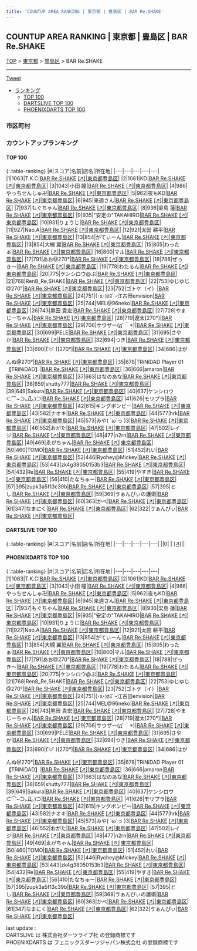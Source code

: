 ```yaml
---
title: 'COUNTUP AREA RANKING | 東京都 | 豊島区 | BAR Re.SHAKE'
---
```

## COUNTUP AREA RANKING | 東京都 | 豊島区 | BAR Re.SHAKE

[TOP](/darts/rank/) > [東京都](/darts/rank/東京都/) > [豊島区](/darts/rank/東京都/豊島区/) > BAR Re.SHAKE

___

<a href="https://twitter.com/share?ref_src=twsrc%5Etfw" data-text="COUNTUP AREA RANKING | 東京都豊島区BAR Re.SHAKE" class="twitter-share-button" data-hashtags="DARTSLIVE,PHOENIXDARTS,darts,ダーツ" data-show-count="false">Tweet</a>

* [ランキング](#カウントアップランキング)
    * [TOP 100](#top-100)
    * [DARTSLIVE TOP 100](#dartslive-top-100)
    * [PHOENIXDARTS TOP 100](#phoenixdarts-top-100)

### 市区町村

<ul>

</ul>

### カウントアップランキング

#### TOP 100



{:.table-ranking}
|#|スコア|名前|店名|所在地|
|---|---|---|---|---|
|1|1063|<span class="rank-name-pd">T.K.C</span>|<a href="/darts/rank/shops/67716.html">BAR Re.SHAKE</a> <a href="https://vs.phoenixdarts.com/jp/shop/shopDetailInfo/s_67716?s_seq=67716">[↗]</a>|<a href="/darts/rank/東京都/豊島区">東京都豊島区</a>|
|2|1061|<span class="rank-name-pd">KD</span>|<a href="/darts/rank/shops/67716.html">BAR Re.SHAKE</a> <a href="https://vs.phoenixdarts.com/jp/shop/shopDetailInfo/s_67716?s_seq=67716">[↗]</a>|<a href="/darts/rank/東京都/豊島区">東京都豊島区</a>|
|3|1043|<span class="rank-name-pd"><span class="pro-icon-pd"></span>小田 瞳</span>|<a href="/darts/rank/shops/67716.html">BAR Re.SHAKE</a> <a href="https://vs.phoenixdarts.com/jp/shop/shopDetailInfo/s_67716?s_seq=67716">[↗]</a>|<a href="/darts/rank/東京都/豊島区">東京都豊島区</a>|
|4|986|<span class="rank-name-pd">やっちせんしゅ卍</span>|<a href="/darts/rank/shops/67716.html">BAR Re.SHAKE</a> <a href="https://vs.phoenixdarts.com/jp/shop/shopDetailInfo/s_67716?s_seq=67716">[↗]</a>|<a href="/darts/rank/東京都/豊島区">東京都豊島区</a>|
|5|962|<span class="rank-name-pd">夜もKD</span>|<a href="/darts/rank/shops/67716.html">BAR Re.SHAKE</a> <a href="https://vs.phoenixdarts.com/jp/shop/shopDetailInfo/s_67716?s_seq=67716">[↗]</a>|<a href="/darts/rank/東京都/豊島区">東京都豊島区</a>|
|6|945|<span class="rank-name-pd">来週さん</span>|<a href="/darts/rank/shops/67716.html">BAR Re.SHAKE</a> <a href="https://vs.phoenixdarts.com/jp/shop/shopDetailInfo/s_67716?s_seq=67716">[↗]</a>|<a href="/darts/rank/東京都/豊島区">東京都豊島区</a>|
|7|937|<span class="rank-name-pd">もぐちゃん</span>|<a href="/darts/rank/shops/67716.html">BAR Re.SHAKE</a> <a href="https://vs.phoenixdarts.com/jp/shop/shopDetailInfo/s_67716?s_seq=67716">[↗]</a>|<a href="/darts/rank/東京都/豊島区">東京都豊島区</a>|
|8|936|<span class="rank-name-pd"><span class="pro-icon-pd"></span>梁島 蓮</span>|<a href="/darts/rank/shops/67716.html">BAR Re.SHAKE</a> <a href="https://vs.phoenixdarts.com/jp/shop/shopDetailInfo/s_67716?s_seq=67716">[↗]</a>|<a href="/darts/rank/東京都/豊島区">東京都豊島区</a>|
|9|935|<span class="rank-name-pd">&quot;安定の&quot;TAKAHIRO</span>|<a href="/darts/rank/shops/67716.html">BAR Re.SHAKE</a> <a href="https://vs.phoenixdarts.com/jp/shop/shopDetailInfo/s_67716?s_seq=67716">[↗]</a>|<a href="/darts/rank/東京都/豊島区">東京都豊島区</a>|
|10|931|<span class="rank-name-pd">りょうじ</span>|<a href="/darts/rank/shops/67716.html">BAR Re.SHAKE</a> <a href="https://vs.phoenixdarts.com/jp/shop/shopDetailInfo/s_67716?s_seq=67716">[↗]</a>|<a href="/darts/rank/東京都/豊島区">東京都豊島区</a>|
|11|927|<span class="rank-name-pd">Nao.A</span>|<a href="/darts/rank/shops/67716.html">BAR Re.SHAKE</a> <a href="https://vs.phoenixdarts.com/jp/shop/shopDetailInfo/s_67716?s_seq=67716">[↗]</a>|<a href="/darts/rank/東京都/豊島区">東京都豊島区</a>|
|12|921|<span class="rank-name-pd"><span class="pro-icon-pd"></span>太田 耕平</span>|<a href="/darts/rank/shops/67716.html">BAR Re.SHAKE</a> <a href="https://vs.phoenixdarts.com/jp/shop/shopDetailInfo/s_67716?s_seq=67716">[↗]</a>|<a href="/darts/rank/東京都/豊島区">東京都豊島区</a>|
|13|854|<span class="rank-name-pd">がてぃーん</span>|<a href="/darts/rank/shops/67716.html">BAR Re.SHAKE</a> <a href="https://vs.phoenixdarts.com/jp/shop/shopDetailInfo/s_67716?s_seq=67716">[↗]</a>|<a href="/darts/rank/東京都/豊島区">東京都豊島区</a>|
|13|854|<span class="rank-name-pd"><span class="pro-icon-pd"></span>大槻 翼</span>|<a href="/darts/rank/shops/67716.html">BAR Re.SHAKE</a> <a href="https://vs.phoenixdarts.com/jp/shop/shopDetailInfo/s_67716?s_seq=67716">[↗]</a>|<a href="/darts/rank/東京都/豊島区">東京都豊島区</a>|
|15|805|<span class="rank-name-pd">わったぁ</span>|<a href="/darts/rank/shops/67716.html">BAR Re.SHAKE</a> <a href="https://vs.phoenixdarts.com/jp/shop/shopDetailInfo/s_67716?s_seq=67716">[↗]</a>|<a href="/darts/rank/東京都/豊島区">東京都豊島区</a>|
|16|800|<span class="rank-name-pd">マル</span>|<a href="/darts/rank/shops/67716.html">BAR Re.SHAKE</a> <a href="https://vs.phoenixdarts.com/jp/shop/shopDetailInfo/s_67716?s_seq=67716">[↗]</a>|<a href="/darts/rank/東京都/豊島区">東京都豊島区</a>|
|17|791|<span class="rank-name-pd">あお@270°</span>|<a href="/darts/rank/shops/67716.html">BAR Re.SHAKE</a> <a href="https://vs.phoenixdarts.com/jp/shop/shopDetailInfo/s_67716?s_seq=67716">[↗]</a>|<a href="/darts/rank/東京都/豊島区">東京都豊島区</a>|
|18|788|<span class="rank-name-pd">ぜっき〜</span>|<a href="/darts/rank/shops/67716.html">BAR Re.SHAKE</a> <a href="https://vs.phoenixdarts.com/jp/shop/shopDetailInfo/s_67716?s_seq=67716">[↗]</a>|<a href="/darts/rank/東京都/豊島区">東京都豊島区</a>|
|19|778|<span class="rank-name-pd">わたるん</span>|<a href="/darts/rank/shops/67716.html">BAR Re.SHAKE</a> <a href="https://vs.phoenixdarts.com/jp/shop/shopDetailInfo/s_67716?s_seq=67716">[↗]</a>|<a href="/darts/rank/東京都/豊島区">東京都豊島区</a>|
|20|775|<span class="rank-name-pd">ケンシロウ@ぷ</span>|<a href="/darts/rank/shops/67716.html">BAR Re.SHAKE</a> <a href="https://vs.phoenixdarts.com/jp/shop/shopDetailInfo/s_67716?s_seq=67716">[↗]</a>|<a href="/darts/rank/東京都/豊島区">東京都豊島区</a>|
|21|768|<span class="rank-name-pd">Ren8_Re,SHAKE</span>|<a href="/darts/rank/shops/67716.html">BAR Re.SHAKE</a> <a href="https://vs.phoenixdarts.com/jp/shop/shopDetailInfo/s_67716?s_seq=67716">[↗]</a>|<a href="/darts/rank/東京都/豊島区">東京都豊島区</a>|
|22|753|<span class="rank-name-pd">ゆじゆじ@270°</span>|<a href="/darts/rank/shops/67716.html">BAR Re.SHAKE</a> <a href="https://vs.phoenixdarts.com/jp/shop/shopDetailInfo/s_67716?s_seq=67716">[↗]</a>|<a href="/darts/rank/東京都/豊島区">東京都豊島区</a>|
|23|752|<span class="rank-name-pd">ゴトケ（イ）</span>|<a href="/darts/rank/shops/67716.html">BAR Re.SHAKE</a> <a href="https://vs.phoenixdarts.com/jp/shop/shopDetailInfo/s_67716?s_seq=67716">[↗]</a>|<a href="/darts/rank/東京都/豊島区">東京都豊島区</a>|
|24|751|<span class="rank-name-pd">(･x･)ｶｽﾞｰ江古田envision</span>|<a href="/darts/rank/shops/67716.html">BAR Re.SHAKE</a> <a href="https://vs.phoenixdarts.com/jp/shop/shopDetailInfo/s_67716?s_seq=67716">[↗]</a>|<a href="/darts/rank/東京都/豊島区">東京都豊島区</a>|
|25|744|<span class="rank-name-pd">MEL@96neko</span>|<a href="/darts/rank/shops/67716.html">BAR Re.SHAKE</a> <a href="https://vs.phoenixdarts.com/jp/shop/shopDetailInfo/s_67716?s_seq=67716">[↗]</a>|<a href="/darts/rank/東京都/豊島区">東京都豊島区</a>|
|26|743|<span class="rank-name-pd"><span class="pro-icon-pd"></span>黒田 貴宏</span>|<a href="/darts/rank/shops/67716.html">BAR Re.SHAKE</a> <a href="https://vs.phoenixdarts.com/jp/shop/shopDetailInfo/s_67716?s_seq=67716">[↗]</a>|<a href="/darts/rank/東京都/豊島区">東京都豊島区</a>|
|27|728|<span class="rank-name-pd">やまじーちゃん</span>|<a href="/darts/rank/shops/67716.html">BAR Re.SHAKE</a> <a href="https://vs.phoenixdarts.com/jp/shop/shopDetailInfo/s_67716?s_seq=67716">[↗]</a>|<a href="/darts/rank/東京都/豊島区">東京都豊島区</a>|
|28|719|<span class="rank-name-pd">遼太[270°]</span>|<a href="/darts/rank/shops/67716.html">BAR Re.SHAKE</a> <a href="https://vs.phoenixdarts.com/jp/shop/shopDetailInfo/s_67716?s_seq=67716">[↗]</a>|<a href="/darts/rank/東京都/豊島区">東京都豊島区</a>|
|29|706|<span class="rank-name-pd">サウザー(дﾟ｀*)</span>|<a href="/darts/rank/shops/67716.html">BAR Re.SHAKE</a> <a href="https://vs.phoenixdarts.com/jp/shop/shopDetailInfo/s_67716?s_seq=67716">[↗]</a>|<a href="/darts/rank/東京都/豊島区">東京都豊島区</a>|
|30|699|<span class="rank-name-pd">PELE</span>|<a href="/darts/rank/shops/67716.html">BAR Re.SHAKE</a> <a href="https://vs.phoenixdarts.com/jp/shop/shopDetailInfo/s_67716?s_seq=67716">[↗]</a>|<a href="/darts/rank/東京都/豊島区">東京都豊島区</a>|
|31|695|<span class="rank-name-pd">さやか</span>|<a href="/darts/rank/shops/67716.html">BAR Re.SHAKE</a> <a href="https://vs.phoenixdarts.com/jp/shop/shopDetailInfo/s_67716?s_seq=67716">[↗]</a>|<a href="/darts/rank/東京都/豊島区">東京都豊島区</a>|
|32|694|<span class="rank-name-pd">つき</span>|<a href="/darts/rank/shops/67716.html">BAR Re.SHAKE</a> <a href="https://vs.phoenixdarts.com/jp/shop/shopDetailInfo/s_67716?s_seq=67716">[↗]</a>|<a href="/darts/rank/東京都/豊島区">東京都豊島区</a>|
|33|690|<span class="rank-name-pd">‪(  ᷇࿀ ᷆ )‬[270°]</span>|<a href="/darts/rank/shops/67716.html">BAR Re.SHAKE</a> <a href="https://vs.phoenixdarts.com/jp/shop/shopDetailInfo/s_67716?s_seq=67716">[↗]</a>|<a href="/darts/rank/東京都/豊島区">東京都豊島区</a>|
|34|686|<span class="rank-name-pd">はがんぬ@270°</span>|<a href="/darts/rank/shops/67716.html">BAR Re.SHAKE</a> <a href="https://vs.phoenixdarts.com/jp/shop/shopDetailInfo/s_67716?s_seq=67716">[↗]</a>|<a href="/darts/rank/東京都/豊島区">東京都豊島区</a>|
|35|678|<span class="rank-name-pd">TRiNiDAD Player 01【TRiNiDAD】</span>|<a href="/darts/rank/shops/67716.html">BAR Re.SHAKE</a> <a href="https://vs.phoenixdarts.com/jp/shop/shopDetailInfo/s_67716?s_seq=67716">[↗]</a>|<a href="/darts/rank/東京都/豊島区">東京都豊島区</a>|
|36|666|<span class="rank-name-pd">amaron</span>|<a href="/darts/rank/shops/67716.html">BAR Re.SHAKE</a> <a href="https://vs.phoenixdarts.com/jp/shop/shopDetailInfo/s_67716?s_seq=67716">[↗]</a>|<a href="/darts/rank/東京都/豊島区">東京都豊島区</a>|
|37|663|<span class="rank-name-pd">はなのあな</span>|<a href="/darts/rank/shops/67716.html">BAR Re.SHAKE</a> <a href="https://vs.phoenixdarts.com/jp/shop/shopDetailInfo/s_67716?s_seq=67716">[↗]</a>|<a href="/darts/rank/東京都/豊島区">東京都豊島区</a>|
|38|659|<span class="rank-name-pd">shutty777</span>|<a href="/darts/rank/shops/67716.html">BAR Re.SHAKE</a> <a href="https://vs.phoenixdarts.com/jp/shop/shopDetailInfo/s_67716?s_seq=67716">[↗]</a>|<a href="/darts/rank/東京都/豊島区">東京都豊島区</a>|
|39|649|<span class="rank-name-pd">Sakura</span>|<a href="/darts/rank/shops/67716.html">BAR Re.SHAKE</a> <a href="https://vs.phoenixdarts.com/jp/shop/shopDetailInfo/s_67716?s_seq=67716">[↗]</a>|<a href="/darts/rank/東京都/豊島区">東京都豊島区</a>|
|40|637|<span class="rank-name-pd">ケンシロウ⊂⌒~⊃｡Д｡)⊃</span>|<a href="/darts/rank/shops/67716.html">BAR Re.SHAKE</a> <a href="https://vs.phoenixdarts.com/jp/shop/shopDetailInfo/s_67716?s_seq=67716">[↗]</a>|<a href="/darts/rank/東京都/豊島区">東京都豊島区</a>|
|41|626|<span class="rank-name-pd">モリプラ</span>|<a href="/darts/rank/shops/67716.html">BAR Re.SHAKE</a> <a href="https://vs.phoenixdarts.com/jp/shop/shopDetailInfo/s_67716?s_seq=67716">[↗]</a>|<a href="/darts/rank/東京都/豊島区">東京都豊島区</a>|
|42|615|<span class="rank-name-pd">キングボンビー</span>|<a href="/darts/rank/shops/67716.html">BAR Re.SHAKE</a> <a href="https://vs.phoenixdarts.com/jp/shop/shopDetailInfo/s_67716?s_seq=67716">[↗]</a>|<a href="/darts/rank/東京都/豊島区">東京都豊島区</a>|
|43|582|<span class="rank-name-pd">ナオキ</span>|<a href="/darts/rank/shops/67716.html">BAR Re.SHAKE</a> <a href="https://vs.phoenixdarts.com/jp/shop/shopDetailInfo/s_67716?s_seq=67716">[↗]</a>|<a href="/darts/rank/東京都/豊島区">東京都豊島区</a>|
|44|577|<span class="rank-name-pd">hrk</span>|<a href="/darts/rank/shops/67716.html">BAR Re.SHAKE</a> <a href="https://vs.phoenixdarts.com/jp/shop/shopDetailInfo/s_67716?s_seq=67716">[↗]</a>|<a href="/darts/rank/東京都/豊島区">東京都豊島区</a>|
|45|573|<span class="rank-name-pd">みや( ´ω`っ  )3</span>|<a href="/darts/rank/shops/67716.html">BAR Re.SHAKE</a> <a href="https://vs.phoenixdarts.com/jp/shop/shopDetailInfo/s_67716?s_seq=67716">[↗]</a>|<a href="/darts/rank/東京都/豊島区">東京都豊島区</a>|
|46|552|<span class="rank-name-pd">おがた</span>|<a href="/darts/rank/shops/67716.html">BAR Re.SHAKE</a> <a href="https://vs.phoenixdarts.com/jp/shop/shopDetailInfo/s_67716?s_seq=67716">[↗]</a>|<a href="/darts/rank/東京都/豊島区">東京都豊島区</a>|
|47|502|<span class="rank-name-pd">レイジ</span>|<a href="/darts/rank/shops/67716.html">BAR Re.SHAKE</a> <a href="https://vs.phoenixdarts.com/jp/shop/shopDetailInfo/s_67716?s_seq=67716">[↗]</a>|<a href="/darts/rank/東京都/豊島区">東京都豊島区</a>|
|48|477|<span class="rank-name-pd">n2rn</span>|<a href="/darts/rank/shops/67716.html">BAR Re.SHAKE</a> <a href="https://vs.phoenixdarts.com/jp/shop/shopDetailInfo/s_67716?s_seq=67716">[↗]</a>|<a href="/darts/rank/東京都/豊島区">東京都豊島区</a>|
|49|469|<span class="rank-name-pd">ゑがちゃん</span>|<a href="/darts/rank/shops/67716.html">BAR Re.SHAKE</a> <a href="https://vs.phoenixdarts.com/jp/shop/shopDetailInfo/s_67716?s_seq=67716">[↗]</a>|<a href="/darts/rank/東京都/豊島区">東京都豊島区</a>|
|50|460|<span class="rank-name-pd">TOMO</span>|<a href="/darts/rank/shops/67716.html">BAR Re.SHAKE</a> <a href="https://vs.phoenixdarts.com/jp/shop/shopDetailInfo/s_67716?s_seq=67716">[↗]</a>|<a href="/darts/rank/東京都/豊島区">東京都豊島区</a>|
|51|452|<span class="rank-name-pd">れい</span>|<a href="/darts/rank/shops/67716.html">BAR Re.SHAKE</a> <a href="https://vs.phoenixdarts.com/jp/shop/shopDetailInfo/s_67716?s_seq=67716">[↗]</a>|<a href="/darts/rank/東京都/豊島区">東京都豊島区</a>|
|52|446|<span class="rank-name-pd">Ryohey@Mickey</span>|<a href="/darts/rank/shops/67716.html">BAR Re.SHAKE</a> <a href="https://vs.phoenixdarts.com/jp/shop/shopDetailInfo/s_67716?s_seq=67716">[↗]</a>|<a href="/darts/rank/東京都/豊島区">東京都豊島区</a>|
|53|443|<span class="rank-name-pd">zk4g38050153b3</span>|<a href="/darts/rank/shops/67716.html">BAR Re.SHAKE</a> <a href="https://vs.phoenixdarts.com/jp/shop/shopDetailInfo/s_67716?s_seq=67716">[↗]</a>|<a href="/darts/rank/東京都/豊島区">東京都豊島区</a>|
|54|432|<span class="rank-name-pd">Re</span>|<a href="/darts/rank/shops/67716.html">BAR Re.SHAKE</a> <a href="https://vs.phoenixdarts.com/jp/shop/shopDetailInfo/s_67716?s_seq=67716">[↗]</a>|<a href="/darts/rank/東京都/豊島区">東京都豊島区</a>|
|55|419|<span class="rank-name-pd">やすき</span>|<a href="/darts/rank/shops/67716.html">BAR Re.SHAKE</a> <a href="https://vs.phoenixdarts.com/jp/shop/shopDetailInfo/s_67716?s_seq=67716">[↗]</a>|<a href="/darts/rank/東京都/豊島区">東京都豊島区</a>|
|56|410|<span class="rank-name-pd">たなちゅー</span>|<a href="/darts/rank/shops/67716.html">BAR Re.SHAKE</a> <a href="https://vs.phoenixdarts.com/jp/shop/shopDetailInfo/s_67716?s_seq=67716">[↗]</a>|<a href="/darts/rank/東京都/豊島区">東京都豊島区</a>|
|57|395|<span class="rank-name-pd">zupk3a5f13c39b</span>|<a href="/darts/rank/shops/67716.html">BAR Re.SHAKE</a> <a href="https://vs.phoenixdarts.com/jp/shop/shopDetailInfo/s_67716?s_seq=67716">[↗]</a>|<a href="/darts/rank/東京都/豊島区">東京都豊島区</a>|
|57|395|<span class="rank-name-pd">とし</span>|<a href="/darts/rank/shops/67716.html">BAR Re.SHAKE</a> <a href="https://vs.phoenixdarts.com/jp/shop/shopDetailInfo/s_67716?s_seq=67716">[↗]</a>|<a href="/darts/rank/東京都/豊島区">東京都豊島区</a>|
|59|369|<span class="rank-name-pd">ゔぁんぴぃの護衛</span>|<a href="/darts/rank/shops/67716.html">BAR Re.SHAKE</a> <a href="https://vs.phoenixdarts.com/jp/shop/shopDetailInfo/s_67716?s_seq=67716">[↗]</a>|<a href="/darts/rank/東京都/豊島区">東京都豊島区</a>|
|60|363|<span class="rank-name-pd">かべ</span>|<a href="/darts/rank/shops/67716.html">BAR Re.SHAKE</a> <a href="https://vs.phoenixdarts.com/jp/shop/shopDetailInfo/s_67716?s_seq=67716">[↗]</a>|<a href="/darts/rank/東京都/豊島区">東京都豊島区</a>|
|61|347|<span class="rank-name-pd">なまにく</span>|<a href="/darts/rank/shops/67716.html">BAR Re.SHAKE</a> <a href="https://vs.phoenixdarts.com/jp/shop/shopDetailInfo/s_67716?s_seq=67716">[↗]</a>|<a href="/darts/rank/東京都/豊島区">東京都豊島区</a>|
|62|322|<span class="rank-name-pd">ゔぁんぴぃ</span>|<a href="/darts/rank/shops/67716.html">BAR Re.SHAKE</a> <a href="https://vs.phoenixdarts.com/jp/shop/shopDetailInfo/s_67716?s_seq=67716">[↗]</a>|<a href="/darts/rank/東京都/豊島区">東京都豊島区</a>|


#### DARTSLIVE TOP 100



{:.table-ranking}
|#|スコア|名前|店名|所在地|
|---|---|---|---|---|
||0|<span class="rank-name-dl"> </span>|<a href="/darts/rank/shops/.html"></a> <a href="">[↗]</a>|<a href="/darts/rank//"></a>|


#### PHOENIXDARTS TOP 100



{:.table-ranking}
|#|スコア|名前|店名|所在地|
|---|---|---|---|---|
|1|1063|<span class="rank-name-pd">T.K.C</span>|<a href="/darts/rank/shops/67716.html">BAR Re.SHAKE</a> <a href="https://vs.phoenixdarts.com/jp/shop/shopDetailInfo/s_67716?s_seq=67716">[↗]</a>|<a href="/darts/rank/東京都/豊島区">東京都豊島区</a>|
|2|1061|<span class="rank-name-pd">KD</span>|<a href="/darts/rank/shops/67716.html">BAR Re.SHAKE</a> <a href="https://vs.phoenixdarts.com/jp/shop/shopDetailInfo/s_67716?s_seq=67716">[↗]</a>|<a href="/darts/rank/東京都/豊島区">東京都豊島区</a>|
|3|1043|<span class="rank-name-pd"><span class="pro-icon-pd"></span>小田 瞳</span>|<a href="/darts/rank/shops/67716.html">BAR Re.SHAKE</a> <a href="https://vs.phoenixdarts.com/jp/shop/shopDetailInfo/s_67716?s_seq=67716">[↗]</a>|<a href="/darts/rank/東京都/豊島区">東京都豊島区</a>|
|4|986|<span class="rank-name-pd">やっちせんしゅ卍</span>|<a href="/darts/rank/shops/67716.html">BAR Re.SHAKE</a> <a href="https://vs.phoenixdarts.com/jp/shop/shopDetailInfo/s_67716?s_seq=67716">[↗]</a>|<a href="/darts/rank/東京都/豊島区">東京都豊島区</a>|
|5|962|<span class="rank-name-pd">夜もKD</span>|<a href="/darts/rank/shops/67716.html">BAR Re.SHAKE</a> <a href="https://vs.phoenixdarts.com/jp/shop/shopDetailInfo/s_67716?s_seq=67716">[↗]</a>|<a href="/darts/rank/東京都/豊島区">東京都豊島区</a>|
|6|945|<span class="rank-name-pd">来週さん</span>|<a href="/darts/rank/shops/67716.html">BAR Re.SHAKE</a> <a href="https://vs.phoenixdarts.com/jp/shop/shopDetailInfo/s_67716?s_seq=67716">[↗]</a>|<a href="/darts/rank/東京都/豊島区">東京都豊島区</a>|
|7|937|<span class="rank-name-pd">もぐちゃん</span>|<a href="/darts/rank/shops/67716.html">BAR Re.SHAKE</a> <a href="https://vs.phoenixdarts.com/jp/shop/shopDetailInfo/s_67716?s_seq=67716">[↗]</a>|<a href="/darts/rank/東京都/豊島区">東京都豊島区</a>|
|8|936|<span class="rank-name-pd"><span class="pro-icon-pd"></span>梁島 蓮</span>|<a href="/darts/rank/shops/67716.html">BAR Re.SHAKE</a> <a href="https://vs.phoenixdarts.com/jp/shop/shopDetailInfo/s_67716?s_seq=67716">[↗]</a>|<a href="/darts/rank/東京都/豊島区">東京都豊島区</a>|
|9|935|<span class="rank-name-pd">&quot;安定の&quot;TAKAHIRO</span>|<a href="/darts/rank/shops/67716.html">BAR Re.SHAKE</a> <a href="https://vs.phoenixdarts.com/jp/shop/shopDetailInfo/s_67716?s_seq=67716">[↗]</a>|<a href="/darts/rank/東京都/豊島区">東京都豊島区</a>|
|10|931|<span class="rank-name-pd">りょうじ</span>|<a href="/darts/rank/shops/67716.html">BAR Re.SHAKE</a> <a href="https://vs.phoenixdarts.com/jp/shop/shopDetailInfo/s_67716?s_seq=67716">[↗]</a>|<a href="/darts/rank/東京都/豊島区">東京都豊島区</a>|
|11|927|<span class="rank-name-pd">Nao.A</span>|<a href="/darts/rank/shops/67716.html">BAR Re.SHAKE</a> <a href="https://vs.phoenixdarts.com/jp/shop/shopDetailInfo/s_67716?s_seq=67716">[↗]</a>|<a href="/darts/rank/東京都/豊島区">東京都豊島区</a>|
|12|921|<span class="rank-name-pd"><span class="pro-icon-pd"></span>太田 耕平</span>|<a href="/darts/rank/shops/67716.html">BAR Re.SHAKE</a> <a href="https://vs.phoenixdarts.com/jp/shop/shopDetailInfo/s_67716?s_seq=67716">[↗]</a>|<a href="/darts/rank/東京都/豊島区">東京都豊島区</a>|
|13|854|<span class="rank-name-pd">がてぃーん</span>|<a href="/darts/rank/shops/67716.html">BAR Re.SHAKE</a> <a href="https://vs.phoenixdarts.com/jp/shop/shopDetailInfo/s_67716?s_seq=67716">[↗]</a>|<a href="/darts/rank/東京都/豊島区">東京都豊島区</a>|
|13|854|<span class="rank-name-pd"><span class="pro-icon-pd"></span>大槻 翼</span>|<a href="/darts/rank/shops/67716.html">BAR Re.SHAKE</a> <a href="https://vs.phoenixdarts.com/jp/shop/shopDetailInfo/s_67716?s_seq=67716">[↗]</a>|<a href="/darts/rank/東京都/豊島区">東京都豊島区</a>|
|15|805|<span class="rank-name-pd">わったぁ</span>|<a href="/darts/rank/shops/67716.html">BAR Re.SHAKE</a> <a href="https://vs.phoenixdarts.com/jp/shop/shopDetailInfo/s_67716?s_seq=67716">[↗]</a>|<a href="/darts/rank/東京都/豊島区">東京都豊島区</a>|
|16|800|<span class="rank-name-pd">マル</span>|<a href="/darts/rank/shops/67716.html">BAR Re.SHAKE</a> <a href="https://vs.phoenixdarts.com/jp/shop/shopDetailInfo/s_67716?s_seq=67716">[↗]</a>|<a href="/darts/rank/東京都/豊島区">東京都豊島区</a>|
|17|791|<span class="rank-name-pd">あお@270°</span>|<a href="/darts/rank/shops/67716.html">BAR Re.SHAKE</a> <a href="https://vs.phoenixdarts.com/jp/shop/shopDetailInfo/s_67716?s_seq=67716">[↗]</a>|<a href="/darts/rank/東京都/豊島区">東京都豊島区</a>|
|18|788|<span class="rank-name-pd">ぜっき〜</span>|<a href="/darts/rank/shops/67716.html">BAR Re.SHAKE</a> <a href="https://vs.phoenixdarts.com/jp/shop/shopDetailInfo/s_67716?s_seq=67716">[↗]</a>|<a href="/darts/rank/東京都/豊島区">東京都豊島区</a>|
|19|778|<span class="rank-name-pd">わたるん</span>|<a href="/darts/rank/shops/67716.html">BAR Re.SHAKE</a> <a href="https://vs.phoenixdarts.com/jp/shop/shopDetailInfo/s_67716?s_seq=67716">[↗]</a>|<a href="/darts/rank/東京都/豊島区">東京都豊島区</a>|
|20|775|<span class="rank-name-pd">ケンシロウ@ぷ</span>|<a href="/darts/rank/shops/67716.html">BAR Re.SHAKE</a> <a href="https://vs.phoenixdarts.com/jp/shop/shopDetailInfo/s_67716?s_seq=67716">[↗]</a>|<a href="/darts/rank/東京都/豊島区">東京都豊島区</a>|
|21|768|<span class="rank-name-pd">Ren8_Re,SHAKE</span>|<a href="/darts/rank/shops/67716.html">BAR Re.SHAKE</a> <a href="https://vs.phoenixdarts.com/jp/shop/shopDetailInfo/s_67716?s_seq=67716">[↗]</a>|<a href="/darts/rank/東京都/豊島区">東京都豊島区</a>|
|22|753|<span class="rank-name-pd">ゆじゆじ@270°</span>|<a href="/darts/rank/shops/67716.html">BAR Re.SHAKE</a> <a href="https://vs.phoenixdarts.com/jp/shop/shopDetailInfo/s_67716?s_seq=67716">[↗]</a>|<a href="/darts/rank/東京都/豊島区">東京都豊島区</a>|
|23|752|<span class="rank-name-pd">ゴトケ（イ）</span>|<a href="/darts/rank/shops/67716.html">BAR Re.SHAKE</a> <a href="https://vs.phoenixdarts.com/jp/shop/shopDetailInfo/s_67716?s_seq=67716">[↗]</a>|<a href="/darts/rank/東京都/豊島区">東京都豊島区</a>|
|24|751|<span class="rank-name-pd">(･x･)ｶｽﾞｰ江古田envision</span>|<a href="/darts/rank/shops/67716.html">BAR Re.SHAKE</a> <a href="https://vs.phoenixdarts.com/jp/shop/shopDetailInfo/s_67716?s_seq=67716">[↗]</a>|<a href="/darts/rank/東京都/豊島区">東京都豊島区</a>|
|25|744|<span class="rank-name-pd">MEL@96neko</span>|<a href="/darts/rank/shops/67716.html">BAR Re.SHAKE</a> <a href="https://vs.phoenixdarts.com/jp/shop/shopDetailInfo/s_67716?s_seq=67716">[↗]</a>|<a href="/darts/rank/東京都/豊島区">東京都豊島区</a>|
|26|743|<span class="rank-name-pd"><span class="pro-icon-pd"></span>黒田 貴宏</span>|<a href="/darts/rank/shops/67716.html">BAR Re.SHAKE</a> <a href="https://vs.phoenixdarts.com/jp/shop/shopDetailInfo/s_67716?s_seq=67716">[↗]</a>|<a href="/darts/rank/東京都/豊島区">東京都豊島区</a>|
|27|728|<span class="rank-name-pd">やまじーちゃん</span>|<a href="/darts/rank/shops/67716.html">BAR Re.SHAKE</a> <a href="https://vs.phoenixdarts.com/jp/shop/shopDetailInfo/s_67716?s_seq=67716">[↗]</a>|<a href="/darts/rank/東京都/豊島区">東京都豊島区</a>|
|28|719|<span class="rank-name-pd">遼太[270°]</span>|<a href="/darts/rank/shops/67716.html">BAR Re.SHAKE</a> <a href="https://vs.phoenixdarts.com/jp/shop/shopDetailInfo/s_67716?s_seq=67716">[↗]</a>|<a href="/darts/rank/東京都/豊島区">東京都豊島区</a>|
|29|706|<span class="rank-name-pd">サウザー(дﾟ｀*)</span>|<a href="/darts/rank/shops/67716.html">BAR Re.SHAKE</a> <a href="https://vs.phoenixdarts.com/jp/shop/shopDetailInfo/s_67716?s_seq=67716">[↗]</a>|<a href="/darts/rank/東京都/豊島区">東京都豊島区</a>|
|30|699|<span class="rank-name-pd">PELE</span>|<a href="/darts/rank/shops/67716.html">BAR Re.SHAKE</a> <a href="https://vs.phoenixdarts.com/jp/shop/shopDetailInfo/s_67716?s_seq=67716">[↗]</a>|<a href="/darts/rank/東京都/豊島区">東京都豊島区</a>|
|31|695|<span class="rank-name-pd">さやか</span>|<a href="/darts/rank/shops/67716.html">BAR Re.SHAKE</a> <a href="https://vs.phoenixdarts.com/jp/shop/shopDetailInfo/s_67716?s_seq=67716">[↗]</a>|<a href="/darts/rank/東京都/豊島区">東京都豊島区</a>|
|32|694|<span class="rank-name-pd">つき</span>|<a href="/darts/rank/shops/67716.html">BAR Re.SHAKE</a> <a href="https://vs.phoenixdarts.com/jp/shop/shopDetailInfo/s_67716?s_seq=67716">[↗]</a>|<a href="/darts/rank/東京都/豊島区">東京都豊島区</a>|
|33|690|<span class="rank-name-pd">‪(  ᷇࿀ ᷆ )‬[270°]</span>|<a href="/darts/rank/shops/67716.html">BAR Re.SHAKE</a> <a href="https://vs.phoenixdarts.com/jp/shop/shopDetailInfo/s_67716?s_seq=67716">[↗]</a>|<a href="/darts/rank/東京都/豊島区">東京都豊島区</a>|
|34|686|<span class="rank-name-pd">はがんぬ@270°</span>|<a href="/darts/rank/shops/67716.html">BAR Re.SHAKE</a> <a href="https://vs.phoenixdarts.com/jp/shop/shopDetailInfo/s_67716?s_seq=67716">[↗]</a>|<a href="/darts/rank/東京都/豊島区">東京都豊島区</a>|
|35|678|<span class="rank-name-pd">TRiNiDAD Player 01【TRiNiDAD】</span>|<a href="/darts/rank/shops/67716.html">BAR Re.SHAKE</a> <a href="https://vs.phoenixdarts.com/jp/shop/shopDetailInfo/s_67716?s_seq=67716">[↗]</a>|<a href="/darts/rank/東京都/豊島区">東京都豊島区</a>|
|36|666|<span class="rank-name-pd">amaron</span>|<a href="/darts/rank/shops/67716.html">BAR Re.SHAKE</a> <a href="https://vs.phoenixdarts.com/jp/shop/shopDetailInfo/s_67716?s_seq=67716">[↗]</a>|<a href="/darts/rank/東京都/豊島区">東京都豊島区</a>|
|37|663|<span class="rank-name-pd">はなのあな</span>|<a href="/darts/rank/shops/67716.html">BAR Re.SHAKE</a> <a href="https://vs.phoenixdarts.com/jp/shop/shopDetailInfo/s_67716?s_seq=67716">[↗]</a>|<a href="/darts/rank/東京都/豊島区">東京都豊島区</a>|
|38|659|<span class="rank-name-pd">shutty777</span>|<a href="/darts/rank/shops/67716.html">BAR Re.SHAKE</a> <a href="https://vs.phoenixdarts.com/jp/shop/shopDetailInfo/s_67716?s_seq=67716">[↗]</a>|<a href="/darts/rank/東京都/豊島区">東京都豊島区</a>|
|39|649|<span class="rank-name-pd">Sakura</span>|<a href="/darts/rank/shops/67716.html">BAR Re.SHAKE</a> <a href="https://vs.phoenixdarts.com/jp/shop/shopDetailInfo/s_67716?s_seq=67716">[↗]</a>|<a href="/darts/rank/東京都/豊島区">東京都豊島区</a>|
|40|637|<span class="rank-name-pd">ケンシロウ⊂⌒~⊃｡Д｡)⊃</span>|<a href="/darts/rank/shops/67716.html">BAR Re.SHAKE</a> <a href="https://vs.phoenixdarts.com/jp/shop/shopDetailInfo/s_67716?s_seq=67716">[↗]</a>|<a href="/darts/rank/東京都/豊島区">東京都豊島区</a>|
|41|626|<span class="rank-name-pd">モリプラ</span>|<a href="/darts/rank/shops/67716.html">BAR Re.SHAKE</a> <a href="https://vs.phoenixdarts.com/jp/shop/shopDetailInfo/s_67716?s_seq=67716">[↗]</a>|<a href="/darts/rank/東京都/豊島区">東京都豊島区</a>|
|42|615|<span class="rank-name-pd">キングボンビー</span>|<a href="/darts/rank/shops/67716.html">BAR Re.SHAKE</a> <a href="https://vs.phoenixdarts.com/jp/shop/shopDetailInfo/s_67716?s_seq=67716">[↗]</a>|<a href="/darts/rank/東京都/豊島区">東京都豊島区</a>|
|43|582|<span class="rank-name-pd">ナオキ</span>|<a href="/darts/rank/shops/67716.html">BAR Re.SHAKE</a> <a href="https://vs.phoenixdarts.com/jp/shop/shopDetailInfo/s_67716?s_seq=67716">[↗]</a>|<a href="/darts/rank/東京都/豊島区">東京都豊島区</a>|
|44|577|<span class="rank-name-pd">hrk</span>|<a href="/darts/rank/shops/67716.html">BAR Re.SHAKE</a> <a href="https://vs.phoenixdarts.com/jp/shop/shopDetailInfo/s_67716?s_seq=67716">[↗]</a>|<a href="/darts/rank/東京都/豊島区">東京都豊島区</a>|
|45|573|<span class="rank-name-pd">みや( ´ω`っ  )3</span>|<a href="/darts/rank/shops/67716.html">BAR Re.SHAKE</a> <a href="https://vs.phoenixdarts.com/jp/shop/shopDetailInfo/s_67716?s_seq=67716">[↗]</a>|<a href="/darts/rank/東京都/豊島区">東京都豊島区</a>|
|46|552|<span class="rank-name-pd">おがた</span>|<a href="/darts/rank/shops/67716.html">BAR Re.SHAKE</a> <a href="https://vs.phoenixdarts.com/jp/shop/shopDetailInfo/s_67716?s_seq=67716">[↗]</a>|<a href="/darts/rank/東京都/豊島区">東京都豊島区</a>|
|47|502|<span class="rank-name-pd">レイジ</span>|<a href="/darts/rank/shops/67716.html">BAR Re.SHAKE</a> <a href="https://vs.phoenixdarts.com/jp/shop/shopDetailInfo/s_67716?s_seq=67716">[↗]</a>|<a href="/darts/rank/東京都/豊島区">東京都豊島区</a>|
|48|477|<span class="rank-name-pd">n2rn</span>|<a href="/darts/rank/shops/67716.html">BAR Re.SHAKE</a> <a href="https://vs.phoenixdarts.com/jp/shop/shopDetailInfo/s_67716?s_seq=67716">[↗]</a>|<a href="/darts/rank/東京都/豊島区">東京都豊島区</a>|
|49|469|<span class="rank-name-pd">ゑがちゃん</span>|<a href="/darts/rank/shops/67716.html">BAR Re.SHAKE</a> <a href="https://vs.phoenixdarts.com/jp/shop/shopDetailInfo/s_67716?s_seq=67716">[↗]</a>|<a href="/darts/rank/東京都/豊島区">東京都豊島区</a>|
|50|460|<span class="rank-name-pd">TOMO</span>|<a href="/darts/rank/shops/67716.html">BAR Re.SHAKE</a> <a href="https://vs.phoenixdarts.com/jp/shop/shopDetailInfo/s_67716?s_seq=67716">[↗]</a>|<a href="/darts/rank/東京都/豊島区">東京都豊島区</a>|
|51|452|<span class="rank-name-pd">れい</span>|<a href="/darts/rank/shops/67716.html">BAR Re.SHAKE</a> <a href="https://vs.phoenixdarts.com/jp/shop/shopDetailInfo/s_67716?s_seq=67716">[↗]</a>|<a href="/darts/rank/東京都/豊島区">東京都豊島区</a>|
|52|446|<span class="rank-name-pd">Ryohey@Mickey</span>|<a href="/darts/rank/shops/67716.html">BAR Re.SHAKE</a> <a href="https://vs.phoenixdarts.com/jp/shop/shopDetailInfo/s_67716?s_seq=67716">[↗]</a>|<a href="/darts/rank/東京都/豊島区">東京都豊島区</a>|
|53|443|<span class="rank-name-pd">zk4g38050153b3</span>|<a href="/darts/rank/shops/67716.html">BAR Re.SHAKE</a> <a href="https://vs.phoenixdarts.com/jp/shop/shopDetailInfo/s_67716?s_seq=67716">[↗]</a>|<a href="/darts/rank/東京都/豊島区">東京都豊島区</a>|
|54|432|<span class="rank-name-pd">Re</span>|<a href="/darts/rank/shops/67716.html">BAR Re.SHAKE</a> <a href="https://vs.phoenixdarts.com/jp/shop/shopDetailInfo/s_67716?s_seq=67716">[↗]</a>|<a href="/darts/rank/東京都/豊島区">東京都豊島区</a>|
|55|419|<span class="rank-name-pd">やすき</span>|<a href="/darts/rank/shops/67716.html">BAR Re.SHAKE</a> <a href="https://vs.phoenixdarts.com/jp/shop/shopDetailInfo/s_67716?s_seq=67716">[↗]</a>|<a href="/darts/rank/東京都/豊島区">東京都豊島区</a>|
|56|410|<span class="rank-name-pd">たなちゅー</span>|<a href="/darts/rank/shops/67716.html">BAR Re.SHAKE</a> <a href="https://vs.phoenixdarts.com/jp/shop/shopDetailInfo/s_67716?s_seq=67716">[↗]</a>|<a href="/darts/rank/東京都/豊島区">東京都豊島区</a>|
|57|395|<span class="rank-name-pd">zupk3a5f13c39b</span>|<a href="/darts/rank/shops/67716.html">BAR Re.SHAKE</a> <a href="https://vs.phoenixdarts.com/jp/shop/shopDetailInfo/s_67716?s_seq=67716">[↗]</a>|<a href="/darts/rank/東京都/豊島区">東京都豊島区</a>|
|57|395|<span class="rank-name-pd">とし</span>|<a href="/darts/rank/shops/67716.html">BAR Re.SHAKE</a> <a href="https://vs.phoenixdarts.com/jp/shop/shopDetailInfo/s_67716?s_seq=67716">[↗]</a>|<a href="/darts/rank/東京都/豊島区">東京都豊島区</a>|
|59|369|<span class="rank-name-pd">ゔぁんぴぃの護衛</span>|<a href="/darts/rank/shops/67716.html">BAR Re.SHAKE</a> <a href="https://vs.phoenixdarts.com/jp/shop/shopDetailInfo/s_67716?s_seq=67716">[↗]</a>|<a href="/darts/rank/東京都/豊島区">東京都豊島区</a>|
|60|363|<span class="rank-name-pd">かべ</span>|<a href="/darts/rank/shops/67716.html">BAR Re.SHAKE</a> <a href="https://vs.phoenixdarts.com/jp/shop/shopDetailInfo/s_67716?s_seq=67716">[↗]</a>|<a href="/darts/rank/東京都/豊島区">東京都豊島区</a>|
|61|347|<span class="rank-name-pd">なまにく</span>|<a href="/darts/rank/shops/67716.html">BAR Re.SHAKE</a> <a href="https://vs.phoenixdarts.com/jp/shop/shopDetailInfo/s_67716?s_seq=67716">[↗]</a>|<a href="/darts/rank/東京都/豊島区">東京都豊島区</a>|
|62|322|<span class="rank-name-pd">ゔぁんぴぃ</span>|<a href="/darts/rank/shops/67716.html">BAR Re.SHAKE</a> <a href="https://vs.phoenixdarts.com/jp/shop/shopDetailInfo/s_67716?s_seq=67716">[↗]</a>|<a href="/darts/rank/東京都/豊島区">東京都豊島区</a>|


<div class="footer border-top border-gray-light mt-5 pt-3 text-right text-gray">
    last update : <span style="font-weight: italic" id="foot_last_modified"></span><br />
    DARTSLIVE は 株式会社ダーツライブ社 の登録商標です<br />
    PHOENIXDARTS は フェニックスダーツジャパン株式会社 の登録商標です<br />
</div>

<script src="https://cdnjs.cloudflare.com/ajax/libs/jquery.tablesorter/2.31.3/js/jquery.tablesorter.min.js" integrity="sha512-qzgd5cYSZcosqpzpn7zF2ZId8f/8CHmFKZ8j7mU4OUXTNRd5g+ZHBPsgKEwoqxCtdQvExE5LprwwPAgoicguNg==" crossorigin="anonymous" referrerpolicy="no-referrer"></script>
<link rel="stylesheet" href="https://cdnjs.cloudflare.com/ajax/libs/jquery.tablesorter/2.31.3/css/theme.default.min.css" integrity="sha512-wghhOJkjQX0Lh3NSWvNKeZ0ZpNn+SPVXX1Qyc9OCaogADktxrBiBdKGDoqVUOyhStvMBmJQ8ZdMHiR3wuEq8+w==" crossorigin="anonymous" referrerpolicy="no-referrer" />
<script>
$(function() {
    $(".table-ranking").tablesorter({sortList:[[0, 0]]});
    $("#foot_last_modified").text(formatDate(new Date(document.lastModified), 'yyyy-MM-dd HH:mm:ss'));
});
</script>

<script async src="https://platform.twitter.com/widgets.js" charset="utf-8"></script>